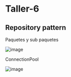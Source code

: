 # Taller-6
## Repository pattern

Paquetes y sub paquetes

![image](https://github.com/JuanGutierrez350/Taller-6/assets/125483059/11218474-5d01-4190-9206-68af57b9a9dd)

ConnectionPool

![image](https://github.com/JuanGutierrez350/Taller-6/assets/125483059/602e859b-a910-4b46-9e14-d9f502f6099e)

